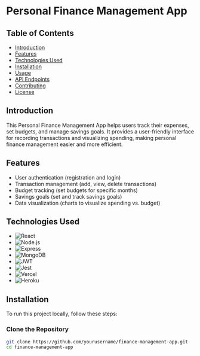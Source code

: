 # Personal Finance Management App

## Table of Contents
- [Introduction](#introduction)
- [Features](#features)
- [Technologies Used](#technologies-used)
- [Installation](#installation)
- [Usage](#usage)
- [API Endpoints](#api-endpoints)
- [Contributing](#contributing)
- [License](#license)

## Introduction
This Personal Finance Management App helps users track their expenses, set budgets, and manage savings goals. It provides a user-friendly interface for recording transactions and visualizing spending, making personal finance management easier and more efficient.

## Features
- User authentication (registration and login)
- Transaction management (add, view, delete transactions)
- Budget tracking (set budgets for specific months)
- Savings goals (set and track savings goals)
- Data visualization (charts to visualize spending vs. budget)

## Technologies Used
- ![React](https://img.shields.io/badge/React-61DAFB?style=flat&logo=react&logoColor=black)
- ![Node.js](https://img.shields.io/badge/Node.js-8CC84B?style=flat&logo=nodedotjs&logoColor=white)
- ![Express](https://img.shields.io/badge/Express.js-404D59?style=flat&logo=express&logoColor=white)
- ![MongoDB](https://img.shields.io/badge/MongoDB-47A248?style=flat&logo=mongodb&logoColor=white)
- ![JWT](https://img.shields.io/badge/JWT-black?style=flat&logo=jsonwebtokens&logoColor=white)
- ![Jest](https://img.shields.io/badge/Jest-C21325?style=flat&logo=jest&logoColor=white)
- ![Vercel](https://img.shields.io/badge/Vercel-000000?style=flat&logo=vercel&logoColor=white)
- ![Heroku](https://img.shields.io/badge/Heroku-430098?style=flat&logo=heroku&logoColor=white)

## Installation
To run this project locally, follow these steps:

### Clone the Repository
```bash
git clone https://github.com/yourusername/finance-management-app.git
cd finance-management-app

